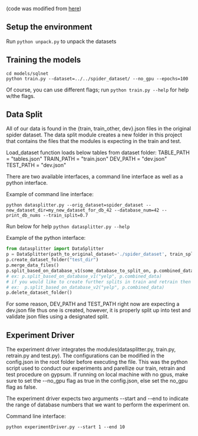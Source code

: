 (code was modified from [here](https://github.com/taoyds/spider/tree/master/baselines/sqlnet))

## Setup the environment
Run ```python unpack.py``` to unpack the datasets

## Training the models
```
cd models/sqlnet
python train.py --dataset=../../spider_dataset/ --no_gpu --epochs=100
```

Of course, you can use different flags; run ```python train.py --help``` for help w/the flags.

## Data Split
All of our data is found in the {train, train_other, dev}.json files in the original spider dataset. The data split module creates a new folder in this project that contains the files that the modules is expecting in the train and test.

Load_dataset function loads below tables from dataset folder:
TABLE_PATH = "tables.json"
TRAIN_PATH = "train.json"
DEV_PATH = "dev.json"
TEST_PATH = "dev.json"

There are two available interfaces, a command line interface as well as a python interface.

Example of command line interface:

```python datasplitter.py --orig_dataset=spider_dataset --new_dataset_dir=my_new_dataset_for_db_42 --database_num=42 --print_db_nums --train_split=0.7```

Run below for help
```python datasplitter.py --help```


Example of the python interface:
```python
from datasplitter import DataSplitter
p = DataSplitter(path_to_original_dataset='./spider_dataset', train_split=0.6)
p.create_dataset_folder("test_dir")
p.merge_data_files()
p.split_based_on_database_v1(some_database_to_split_on, p.combined_data)
# ex: p.split_based_on_database_v1("yelp", p.combined_data)
# if you would like to create further splits in train and retrain then use v2
# ex:  p.split_based_on_database_v2("yelp", p.combined_data)
p.delete_dataset_folder()
```
For some reason, DEV_PATH and TEST_PATH right now are expecting a dev.json file thus one is created, however, it is properly split up into test and validate json files using a designated split.


## Experiment Driver

The experiment driver integrates the modules(datasplitter.py, train.py, retrain.py and test.py). The configurations can be modified in the config.json in the root folder before executing the file. This was the python script used to conduct our experiments and parellize our train, retrain and test procedure on gypsum. If running on local machine with no gpus, make sure to set the --no_gpu flag as true in the config.json, else set the no_gpu flag as false.

The experiment driver expects two arguments --start and --end to indicate the range of database numbers that we want to perform the experiment on. 

Command line interface:

```python experimentDriver.py --start 1 --end 10```